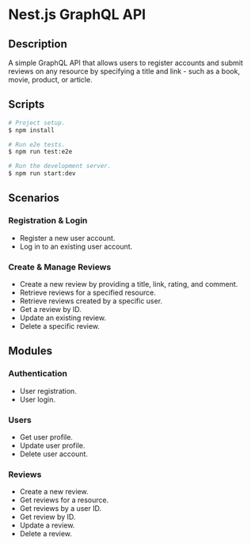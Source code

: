 # Nest.js GraphQL API

## Description

A simple GraphQL API that allows users to register accounts and submit reviews on any resource by specifying a title and link - such as a book, movie, product, or article.

## Scripts

```bash
# Project setup.
$ npm install

# Run e2e tests.
$ npm run test:e2e

# Run the development server.
$ npm run start:dev
```

## Scenarios

### Registration & Login

- Register a new user account.
- Log in to an existing user account.

### Create & Manage Reviews

- Create a new review by providing a title, link, rating, and comment.
- Retrieve reviews for a specified resource.
- Retrieve reviews created by a specific user.
- Get a review by ID.
- Update an existing review.
- Delete a specific review.

## Modules

### Authentication

- User registration.
- User login.

### Users

- Get user profile.
- Update user profile.
- Delete user account.

### Reviews

- Create a new review.
- Get reviews for a resource.
- Get reviews by a user ID.
- Get review by ID.
- Update a review.
- Delete a review.
